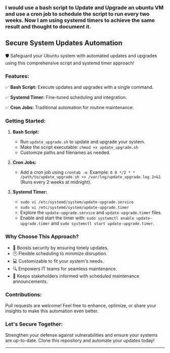 ### I would use a bash script to Update and Upgrade an ubuntu VM and use a cron job to schedule the script to run every two weeks. Now I am using systemd timers to achieve the same result and thought to document it.

## Secure System Updates Automation

🛡️ Safeguard your Ubuntu system with automated updates and upgrades using this comprehensive script and systemd timer approach!

### Features:

✅ **Bash Script:** Execute updates and upgrades with a single command.

✅ **Systemd Timer:** Fine-tuned scheduling and integration.

✅ **Cron Jobs:** Traditional automation for routine maintenance.

### Getting Started:

1. **Bash Script:**
   - Run `update_upgrade.sh` to update and upgrade your system.
   - Make the script executable: `chmod +x update_upgrade.sh`
   - Customize paths and filenames as needed.

2. **Cron Jobs:**
   - Add a cron job using `crontab -e`. Example: `0 0 */2 * * /path/to/update_upgrade.sh >> /var/log/update_upgrade.log 2>&1` (Runs every 2 weeks at midnight).

3. **Systemd Timer:**
   - `sudo vi /etc/systemd/system/update-upgrade.service`
   - `sudo vi /etc/systemd/system/update-upgrade.timer`
   - Explore the `update-upgrade.service` and `update-upgrade.timer` files.
   - Enable and start the timer with: `sudo systemctl enable update-upgrade.timer` and `sudo systemctl start update-upgrade.timer`.

### Why Choose This Approach?

- 🚀 Boosts security by ensuring timely updates.
- 🕐 Flexible scheduling to minimize disruption.
- 💻 Customizable to fit your system's needs.
- 🔍 Empowers IT teams for seamless maintenance.
- 📢 Keeps stakeholders informed with scheduled maintenance announcements.

### Contributions:

Pull requests are welcome! Feel free to enhance, optimize, or share your insights to make this automation even better.

### Let's Secure Together:

Strengthen your defense against vulnerabilities and ensure your systems are up-to-date. Clone this repository and automate your updates today!

---
